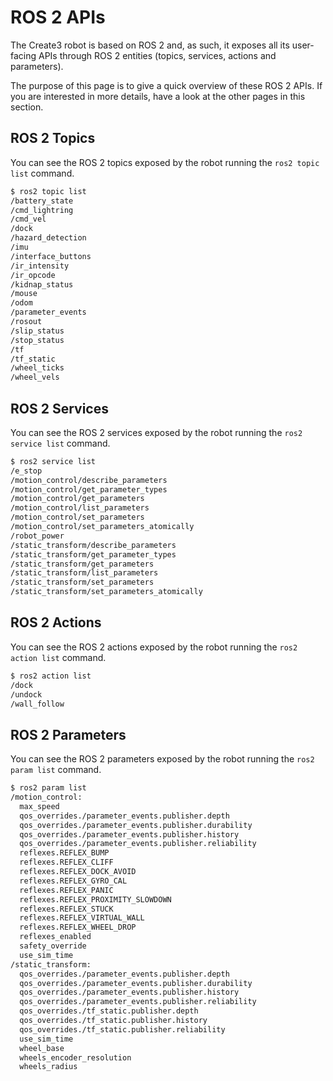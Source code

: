 # ROS 2 APIs

The Create3 robot is based on ROS 2 and, as such, it exposes all its user-facing APIs through ROS 2 entities (topics, services, actions and parameters).

The purpose of this page is to give a quick overview of these ROS 2 APIs.
If you are interested in more details, have a look at the other pages in this section.

## ROS 2 Topics

You can see the ROS 2 topics exposed by the robot running the `ros2 topic list` command.

```bash
$ ros2 topic list
/battery_state
/cmd_lightring
/cmd_vel
/dock
/hazard_detection
/imu
/interface_buttons
/ir_intensity
/ir_opcode
/kidnap_status
/mouse
/odom
/parameter_events
/rosout
/slip_status
/stop_status
/tf
/tf_static
/wheel_ticks
/wheel_vels
```

## ROS 2 Services

You can see the ROS 2 services exposed by the robot running the `ros2 service list` command.

```bash
$ ros2 service list
/e_stop
/motion_control/describe_parameters
/motion_control/get_parameter_types
/motion_control/get_parameters
/motion_control/list_parameters
/motion_control/set_parameters
/motion_control/set_parameters_atomically
/robot_power
/static_transform/describe_parameters
/static_transform/get_parameter_types
/static_transform/get_parameters
/static_transform/list_parameters
/static_transform/set_parameters
/static_transform/set_parameters_atomically
```

## ROS 2 Actions

You can see the ROS 2 actions exposed by the robot running the `ros2 action list` command.

```bash
$ ros2 action list
/dock
/undock
/wall_follow
```

## ROS 2 Parameters

You can see the ROS 2 parameters exposed by the robot running the `ros2 param list` command.

```bash
$ ros2 param list
/motion_control:
  max_speed
  qos_overrides./parameter_events.publisher.depth
  qos_overrides./parameter_events.publisher.durability
  qos_overrides./parameter_events.publisher.history
  qos_overrides./parameter_events.publisher.reliability
  reflexes.REFLEX_BUMP
  reflexes.REFLEX_CLIFF
  reflexes.REFLEX_DOCK_AVOID
  reflexes.REFLEX_GYRO_CAL
  reflexes.REFLEX_PANIC
  reflexes.REFLEX_PROXIMITY_SLOWDOWN
  reflexes.REFLEX_STUCK
  reflexes.REFLEX_VIRTUAL_WALL
  reflexes.REFLEX_WHEEL_DROP
  reflexes_enabled
  safety_override
  use_sim_time
/static_transform:
  qos_overrides./parameter_events.publisher.depth
  qos_overrides./parameter_events.publisher.durability
  qos_overrides./parameter_events.publisher.history
  qos_overrides./parameter_events.publisher.reliability
  qos_overrides./tf_static.publisher.depth
  qos_overrides./tf_static.publisher.history
  qos_overrides./tf_static.publisher.reliability
  use_sim_time
  wheel_base
  wheels_encoder_resolution
  wheels_radius
```
